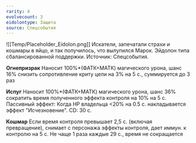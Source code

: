 ```yaml
---
rarity: 4
evolvecount: 3
eidolontype: Защита
source: Спецсобытия
---
```

![[Temp/Placeholder_Eidolon.png]]
Искатели, запечатали страхи и кошмары в яйцо, и так получилось, что вылупился Марок. Эйдолон типа сбалансированной поддержки. Источник: Спецсобытия.

**Огнепризрак**
Наносит 100%\*(ФАТК+МАТК) магического урона, шанс 16% снизить сопротивление криту цели на 3% на 5 с., суммируется до 3 раз

**Испуг**
Наносит 100%\*(ФАТК+МАТК) магического урона, шанс 36% сократить время полученного эффекта контроля на 10% на 5 с.
Пассивный эффект: Когда HP владельца <20% на 0.5 с. накладывается эффект "Исчезновение". CD: 30 с.

**Кошмар**
Если время контроля превышает 2,5 с. (включая превращение), снимает с персонажа эффекты контроля, дает иммун. к контролю на 5 с. Не чаще 1 раза каждые 29 с., время не сокращается